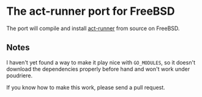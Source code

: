 # The act-runner port for FreeBSD

The port will compile and install
[act-runner](https://gitea.com/gitea/act_runner) from source on FreeBSD.

## Notes

I haven't yet found a way to make it play nice with `GO_MODULES`, so it doesn't
download the dependencies properly before hand and won't work under poudriere.

If you know how to make this work, please send a pull request.
